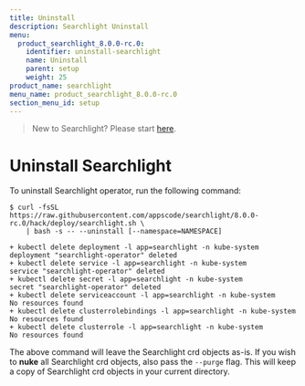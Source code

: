 ```yaml
---
title: Uninstall
description: Searchlight Uninstall
menu:
  product_searchlight_8.0.0-rc.0:
    identifier: uninstall-searchlight
    name: Uninstall
    parent: setup
    weight: 25
product_name: searchlight
menu_name: product_searchlight_8.0.0-rc.0
section_menu_id: setup
---
```


> New to Searchlight? Please start [here](/products/searchlight/8.0.0-rc.0/concepts/README).

# Uninstall Searchlight

To uninstall Searchlight operator, run the following command:

```console
$ curl -fsSL https://raw.githubusercontent.com/appscode/searchlight/8.0.0-rc.0/hack/deploy/searchlight.sh \
    | bash -s -- --uninstall [--namespace=NAMESPACE]

+ kubectl delete deployment -l app=searchlight -n kube-system
deployment "searchlight-operator" deleted
+ kubectl delete service -l app=searchlight -n kube-system
service "searchlight-operator" deleted
+ kubectl delete secret -l app=searchlight -n kube-system
secret "searchlight-operator" deleted
+ kubectl delete serviceaccount -l app=searchlight -n kube-system
No resources found
+ kubectl delete clusterrolebindings -l app=searchlight -n kube-system
No resources found
+ kubectl delete clusterrole -l app=searchlight -n kube-system
No resources found
```

The above command will leave the Searchlight crd objects as-is. If you wish to **nuke** all Searchlight crd objects, also pass the `--purge` flag. This will keep a copy of Searchlight crd objects in your current directory.
